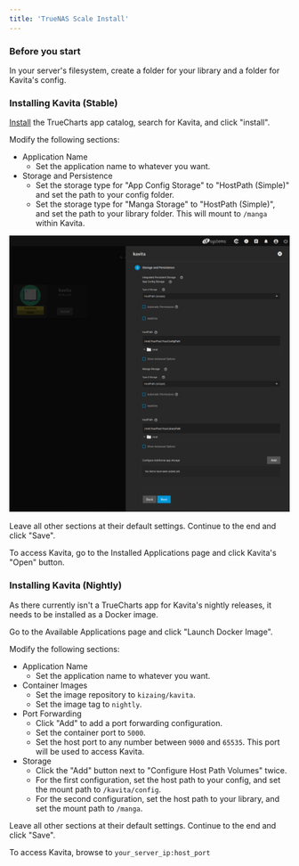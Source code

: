 ```yaml
---
title: 'TrueNAS Scale Install'
---
```


### Before you start
In your server's filesystem, create a folder for your library and a folder for Kavita's config.

### Installing Kavita (Stable)

[Install](https://truecharts.org/manual/Quick-Start%20Guides/02-Installing-an-App/#requirements=) the TrueCharts app catalog, search for Kavita, and click "install".

Modify the following sections:
- Application Name
  - Set the application name to whatever you want.
- Storage and Persistence
  - Set the storage type for "App Config Storage" to "HostPath (Simple)" and set the path to your config folder.
  - Set the storage type for "Manga Storage" to "HostPath (Simple)", and set the path to your library folder. This will mount to `/manga` within Kavita.

![Kavita storage settings](storage.png)

Leave all other sections at their default settings. Continue to the end and click "Save". 

To access Kavita, go to the Installed Applications page and click Kavita's "Open" button.

### Installing Kavita (Nightly)

As there currently isn't a TrueCharts app for Kavita's nightly releases, it needs to be installed as a Docker image.

Go to the Available Applications page and click "Launch Docker Image".

Modify the following sections:
- Application Name
  - Set the application name to whatever you want.
- Container Images
  - Set the image repository to `kizaing/kavita`.
  - Set the image tag to `nightly`.
- Port Forwarding
  - Click "Add" to add a port forwarding configuration.
  - Set the container port to `5000`.
  - Set the host port to any number between `9000` and `65535`. This port will be used to access Kavita.
- Storage
  - Click the "Add" button next to "Configure Host Path Volumes" twice.
  - For the first configuration, set the host path to your config, and set the mount path to `/kavita/config`.
  - For the second configuration, set the host path to your library, and set the mount path to `/manga`.

Leave all other sections at their default settings. Continue to the end and click "Save".

To access Kavita, browse to `your_server_ip:host_port`
